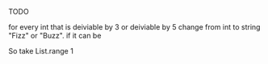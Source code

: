 TODO

for every int that is deiviable by 3 or deiviable by 5 change from int to string "Fizz" or "Buzz". if it can be 

So take List.range 1